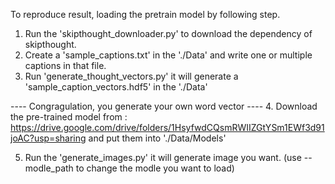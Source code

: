 To reproduce result, loading the pretrain model by following step.

1. Run the 'skipthought_downloader.py' to download the dependency of skipthought.
2. Create a 'sample_captions.txt' in the './Data' and write one or multiple captions in that file.
3. Run 'generate_thought_vectors.py' it will generate a 'sample_caption_vectors.hdf5' in the './Data'

---- Congragulation, you generate your own word vector ----
4. Download the pre-trained model from : 
	https://drive.google.com/drive/folders/1HsyfwdCQsmRWIIZGtYSm1EWf3d91joAC?usp=sharing
	and put them into './Data/Models'

5. Run the 'generate_images.py' it will generate image you want.
(use --modle_path to change the modle you want to load)
